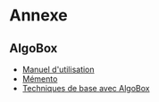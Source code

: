 # Annexe

## AlgoBox

- [Manuel d'utilisation](https://www.xm1math.net/algobox/doc.html)
- [Mémento](https://www.google.com/url?sa=t&rct=j&q=&esrc=s&source=web&cd=&cad=rja&uact=8&ved=2ahUKEwilx7_G3I31AhXBzIUKHSwOCDAQFnoECA0QAQ&url=https%3A%2F%2Fwww.xm1math.net%2Falgobox%2Fmemo_algobox_prof.pdf&usg=AOvVaw0WvstLbqRi7MWEGxkncaAH)
- [Techniques de base avec AlgoBox](https://www.xm1math.net/algobox/algobook/algobase.pdf)

